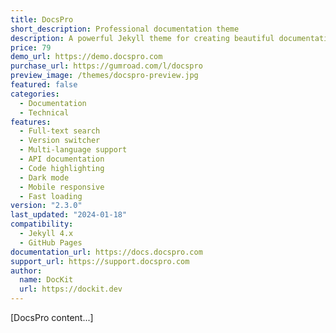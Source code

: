 ```yaml
---
title: DocsPro
short_description: Professional documentation theme
description: A powerful Jekyll theme for creating beautiful documentation websites with full-text search and versioning support.
price: 79
demo_url: https://demo.docspro.com
purchase_url: https://gumroad.com/l/docspro
preview_image: /themes/docspro-preview.jpg
featured: false
categories:
  - Documentation
  - Technical
features:
  - Full-text search
  - Version switcher
  - Multi-language support
  - API documentation
  - Code highlighting
  - Dark mode
  - Mobile responsive
  - Fast loading
version: "2.3.0"
last_updated: "2024-01-18"
compatibility:
  - Jekyll 4.x
  - GitHub Pages
documentation_url: https://docs.docspro.com
support_url: https://support.docspro.com
author:
  name: DocKit
  url: https://dockit.dev
---
```


[DocsPro content...]

